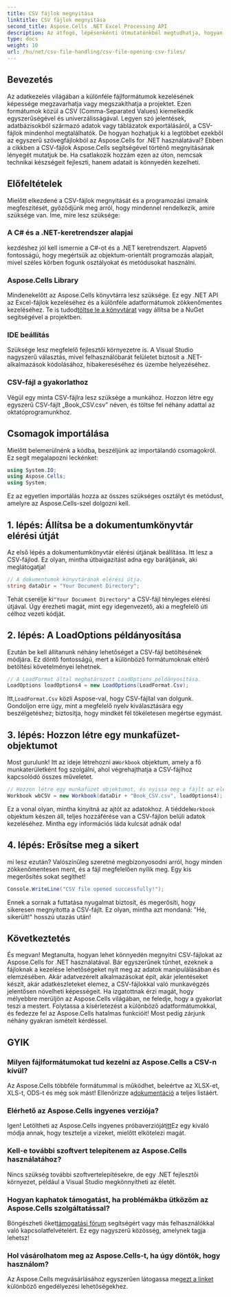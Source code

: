 ```yaml
---
title: CSV fájlok megnyitása
linktitle: CSV fájlok megnyitása
second_title: Aspose.Cells .NET Excel Processing API
description: Az átfogó, lépésenkénti útmutatónkból megtudhatja, hogyan nyithat meg CSV-fájlokat az Aspose.Cells for .NET használatával. Törzsadat-manipuláció.
type: docs
weight: 10
url: /hu/net/csv-file-handling/csv-file-opening-csv-files/
---
```

## Bevezetés
Az adatkezelés világában a különféle fájlformátumok kezelésének képessége megzavarhatja vagy megszakíthatja a projektet. Ezen formátumok közül a CSV (Comma-Separated Values) kiemelkedik egyszerűségével és univerzálisságával. Legyen szó jelentések, adatbázisokból származó adatok vagy táblázatok exportálásáról, a CSV-fájlok mindenhol megtalálhatók. De hogyan hozhatjuk ki a legtöbbet ezekből az egyszerű szövegfájlokból az Aspose.Cells for .NET használatával? Ebben a cikkben a CSV-fájlok Aspose.Cells segítségével történő megnyitásának lényegét mutatjuk be. Ha csatlakozik hozzám ezen az úton, nemcsak technikai készségeit fejleszti, hanem adatait is könnyedén kezelheti. 
## Előfeltételek
Mielőtt elkezdené a CSV-fájlok megnyitását és a programozási izmaink megfeszítését, győződjünk meg arról, hogy mindennel rendelkezik, amire szüksége van. Íme, mire lesz szüksége:
### A C# és a .NET-keretrendszer alapjai
kezdéshez jól kell ismernie a C#-ot és a .NET keretrendszert. Alapvető fontosságú, hogy megértsük az objektum-orientált programozás alapjait, mivel széles körben fogunk osztályokat és metódusokat használni.
### Aspose.Cells Library
 Mindenekelőtt az Aspose.Cells könyvtárra lesz szüksége. Ez egy .NET API az Excel-fájlok kezeléséhez és a különféle adatformátumok zökkenőmentes kezeléséhez. Te is tudod[töltse le a könyvtárat](https://releases.aspose.com/cells/net/) vagy állítsa be a NuGet segítségével a projektben.
### IDE beállítás
Szüksége lesz megfelelő fejlesztői környezetre is. A Visual Studio nagyszerű választás, mivel felhasználóbarát felületet biztosít a .NET-alkalmazások kódolásához, hibakereséséhez és üzembe helyezéséhez.
### CSV-fájl a gyakorlathoz
Végül egy minta CSV-fájlra lesz szüksége a munkához. Hozzon létre egy egyszerű CSV-fájlt „Book_CSV.csv” néven, és töltse fel néhány adattal az oktatóprogramunkhoz.
## Csomagok importálása
Mielőtt belemerülnénk a kódba, beszéljünk az importálandó csomagokról. Ez segít megalapozni leckénket:
```csharp
using System.IO;
using Aspose.Cells;
using System;
```
Ez az egyetlen importálás hozza az összes szükséges osztályt és metódust, amelyre az Aspose.Cells-szel dolgozni kell.
## 1. lépés: Állítsa be a dokumentumkönyvtár elérési útját
Az első lépés a dokumentumkönyvtár elérési útjának beállítása. Itt lesz a CSV-fájlod. Ez olyan, mintha útbaigazítást adna egy barátjának, aki meglátogatja!
```csharp
// A dokumentumok könyvtárának elérési útja.
string dataDir = "Your Document Directory";
```
 Tehát cserélje ki`"Your Document Directory"` a CSV-fájl tényleges elérési útjával. Úgy érezheti magát, mint egy idegenvezető, aki a megfelelő úti célhoz vezeti kódját.
## 2. lépés: A LoadOptions példányosítása
Ezután be kell állítanunk néhány lehetőséget a CSV-fájl betöltésének módjára. Ez döntő fontosságú, mert a különböző formátumoknak eltérő betöltési követelményei lehetnek. 
```csharp
// A LoadFormat által meghatározott LoadOptions példányosítása.
LoadOptions loadOptions4 = new LoadOptions(LoadFormat.Csv);
```
 Itt,`LoadFormat.Csv` közli Aspose-val, hogy CSV-fájllal van dolgunk. Gondoljon erre úgy, mint a megfelelő nyelv kiválasztására egy beszélgetéshez; biztosítja, hogy mindkét fél tökéletesen megértse egymást.
## 3. lépés: Hozzon létre egy munkafüzet-objektumot
Most gurulunk! Itt az ideje létrehozni a`Workbook` objektum, amely a fő munkaterületként fog szolgálni, ahol végrehajthatja a CSV-fájlhoz kapcsolódó összes műveletet.
```csharp
// Hozzon létre egy munkafüzet objektumot, és nyissa meg a fájlt az elérési útjából
Workbook wbCSV = new Workbook(dataDir + "Book_CSV.csv", loadOptions4);
```
 Ez a vonal olyan, mintha kinyitná az ajtót az adatokhoz. A tiéddel`Workbook` objektum készen áll, teljes hozzáférése van a CSV-fájlon belüli adatok kezeléséhez. Mintha egy információs láda kulcsát adnák oda!
## 4. lépés: Erősítse meg a sikert
mi lesz ezután? Valószínűleg szeretné megbizonyosodni arról, hogy minden zökkenőmentesen ment, és a fájl megfelelően nyílik meg. Egy kis megerősítés sokat segíthet!
```csharp
Console.WriteLine("CSV file opened successfully!");
```
Ennek a sornak a futtatása nyugalmat biztosít, és megerősíti, hogy sikeresen megnyitotta a CSV-fájlt. Ez olyan, mintha azt mondaná: "Hé, sikerült!" hosszú utazás után!
## Következtetés
És megvan! Megtanulta, hogyan lehet könnyedén megnyitni CSV-fájlokat az Aspose.Cells for .NET használatával. Bár egyszerűnek tűnhet, ezeknek a fájloknak a kezelése lehetőségeket nyit meg az adatok manipulálásában és elemzésében. Akár adatvezérelt alkalmazásokat épít, akár jelentéseket készít, akár adatkészleteket elemez, a CSV-fájlokkal való munkavégzés jelentősen növelheti képességeit. 
Ha izgatottnak érzi magát, hogy mélyebbre merüljön az Aspose.Cells világában, ne feledje, hogy a gyakorlat teszi a mestert. Folytassa a kísérletezést a különböző adatformátumokkal, és fedezze fel az Aspose.Cells hatalmas funkcióit! Most pedig zárjunk néhány gyakran ismételt kérdéssel.
## GYIK
### Milyen fájlformátumokat tud kezelni az Aspose.Cells a CSV-n kívül?
 Az Aspose.Cells többféle formátummal is működhet, beleértve az XLSX-et, XLS-t, ODS-t és még sok mást! Ellenőrizze a[dokumentáció](https://reference.aspose.com/cells/net/) a teljes listáért.
### Elérhető az Aspose.Cells ingyenes verziója?
 Igen! Letöltheti az Aspose.Cells ingyenes próbaverzióját[itt](https://releases.aspose.com/)Ez egy kiváló módja annak, hogy tesztelje a vizeket, mielőtt elkötelezi magát.
### Kell-e további szoftvert telepítenem az Aspose.Cells használatához?
Nincs szükség további szoftvertelepítésekre, de egy .NET fejlesztői környezet, például a Visual Studio megkönnyítheti az életét.
### Hogyan kaphatok támogatást, ha problémákba ütközöm az Aspose.Cells szolgáltatással?
 Böngészheti őket[támogatási fórum](https://forum.aspose.com/c/cells/9) segítségért vagy más felhasználókkal való kapcsolatfelvételért. Ez egy nagyszerű közösség, amelynek tagja lehetsz!
### Hol vásárolhatom meg az Aspose.Cells-t, ha úgy döntök, hogy használom?
 Az Aspose.Cells megvásárlásához egyszerűen látogassa meg[ezt a linket](https://purchase.aspose.com/buy) különböző engedélyezési lehetőségekhez.